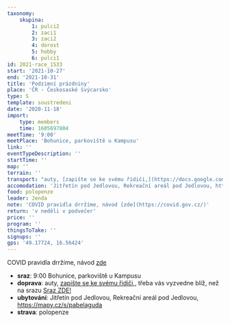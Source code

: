 ```yaml
---
taxonomy:
    skupina:
        1: pulci2
        2: zaci1
        3: zaci2
        4: dorost
        5: hobby
        6: pulci1
id: 2021-race_1533
start: '2021-10-27'
end: '2021-10-31'
title: 'Podzimní prázdniny'
place: 'ČR - Českosaské švýcarsko'
type: S
template: soustredeni
date: '2020-11-18'
import:
    type: members
    time: 1605697804
meetTime: '9:00'
meetPlace: 'Bohunice, parkoviště u Kampusu'
link: ''
eventTypeDescription: ''
startTime: ''
map: ''
terrain: ''
transport: "auty, [zapište se ke svému řidiči,](https://docs.google.com/spreadsheets/d/1W9S6pKS_s_MA_NzcA01Q2oIXY2CfCOg2GTk9b0oH5tI/edit?), třeba vás vyzvedne blíž, než na srazu\r\n[Sraz ZDE!](https://mapy.cz/s/gobadabufo)"
accomodation: 'Jitřetín pod Jedlovou, Rekreační areál pod Jedlovou, https://mapy.cz/s/pabelaguda'
food: polopenze
leader: Jenda
note: 'COVID pravidla drržíme, návod [zde](https://covid.gov.cz/)'
return: 'v neděli v podvečer'
price: ''
program: ''
thingsToTake: ''
signups: ''
gps: '49.17724, 16.56424'
---
```


COVID pravidla drržíme, návod [zde](https://covid.gov.cz/)
* **sraz**: 9:00 Bohunice, parkoviště u Kampusu
* **doprava**: auty, [zapište se ke svému řidiči,](https://docs.google.com/spreadsheets/d/1W9S6pKS_s_MA_NzcA01Q2oIXY2CfCOg2GTk9b0oH5tI/edit?), třeba vás vyzvedne blíž, než na srazu
[Sraz ZDE!](https://mapy.cz/s/gobadabufo)
* **ubytování**: Jitřetín pod Jedlovou, Rekreační areál pod Jedlovou, https://mapy.cz/s/pabelaguda
* **strava**: polopenze
